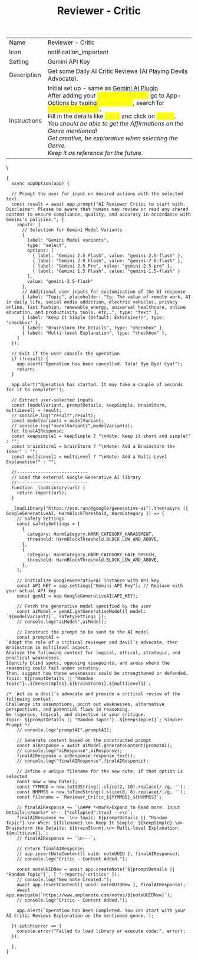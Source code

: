 ﻿---
title: Reviewer - Critic
uuid: c5d02d0c-a395-11f0-bc07-33be5b20a6f9
version: 86
created: '2025-10-07T21:24:22+05:30'
updated: '2025-10-31T17:51:15+05:30'
tags:
  - '-9-permanent'
  - '-amplenote/mine'
---

| | |
|-|-|
|Name<!-- {"cell":{"colwidth":102}} -->|Reviewer - Critic|
|Icon<!-- {"cell":{"colwidth":105}} -->|notification_important|
|Setting|Gemini API Key|
|Description|Get some Daily AI Critic Reviews (AI Playing Devils Advocate).|
|Instructions|Initial set up - same as [Gemini AI Plugin](https://www.amplenote.com/plugins/GhcHPJJS2wrcx9Y8rdUhzLTt) <br />After adding your <mark style="color:#F3DE6C;">`Gemini AI API key`<!-- {"cycleColor":"36"} --></mark> go to App-Options by typing<mark style="color:#F3DE6C;">`ctrl+o/cmd+o`<!-- {"cycleColor":"36"} --></mark>, search for <mark style="color:#F3DE6C;">`Reviewer - Critic`<!-- {"cycleColor":"36"} --></mark>`.`<br />Fill in the details like <mark style="color:#F3DE6C;">`topic`<!-- {"cycleColor":"36"} --></mark> and click on <mark style="color:#F3DE6C;">`Submit`<!-- {"cycleColor":"36"} --></mark>.<br />*You should be able to get the Affirmations on the Genre mentioned!<br />Get creative, be explorative when selecting the Genre.<br />Keep it as reference for the future.*|
\

```
{
  async appOption(app) {

  // Prompt the user for input on desired actions with the selected text.
  const result = await app.prompt("AI Reviewer Critic to start with. Disclaimer: Please be aware that humans may review or read any shared content to ensure compliance, quality, and accuracy in accordance with Gemini's policies.", {
    inputs: [
      // Selection for Gemini Model Variants
      { 
        label: "Gemini Model variants", 
        type: "select", 
        options: [
          { label: "Gemini 2.5 Flash", value: "gemini-2.5-flash" }, 
          { label: "Gemini 2.0 Flash", value: "gemini-2.0-flash" }, 
          { label: "Gemini 2.5 Pro", value: "gemini-2.5-pro" }, 
          { label: "Gemini 1.5 Flash", value: "gemini-1.5-flash" }
        ],
        value: "gemini-2.5-flash"
      },
      // Additional user inputs for customization of the AI response
	  { label: "Topic", placeholder: "Eg: The value of remote work, AI in daily life, social media addiction, electric vehicles, privacy online, fast fashion, renewable energy, universal healthcare, online education, and productivity tools, etc,.", type: "text" },
      { label: "Keep It Simple (Default: Extensive!)", type: "checkbox" },
      { label: "Brainstorm the Details", type: "checkbox" },
      { label: "Multi-level Explanation", type: "checkbox" },
    ]
  });

  // Exit if the user cancels the operation
  if (!result) {
    app.alert("Operation has been cancelled. Tata! Bye Bye! Cya!");
    return;
  }
  
  app.alert("Operation has started. It may take a couple of seconds for it to complete!");

  // Extract user-selected inputs
  const [modelVariant, promptDetails, keepSimple, brainStorm, multiLevel] = result;
  // console.log("result",result);  
  const modelVariantz = modelVariant;
  // console.log("modelVariantz",modelVariantz);
  let finalAIResponse;
  const keepsimple1 = keepSimple ? "\nNote: Keep it short and simple!" : "";
  const brainStorm1 = brainStorm ? "\nNote: Add a Brainstorm the Idea!" : "";
  const multiLevel1 = multiLevel ? "\nNote: Add a Multi-Level Explanation!" : "";

  //---------------------------
  // Load the external Google Generative AI library
  //---------------------------
  function _loadLibrary(url) {
    return import(url);
  }

  _loadLibrary("https://esm.run/@google/generative-ai").then(async ({ GoogleGenerativeAI, HarmBlockThreshold, HarmCategory }) => {
	// Safety Settings
	const safetySettings = [
	  {
		category: HarmCategory.HARM_CATEGORY_HARASSMENT,
		threshold: HarmBlockThreshold.BLOCK_LOW_AND_ABOVE,
	  },
	  {
		category: HarmCategory.HARM_CATEGORY_HATE_SPEECH,
		threshold: HarmBlockThreshold.BLOCK_LOW_AND_ABOVE,
	  },
	];

    // Initialize GoogleGenerativeAI instance with API key
    const API_KEY = app.settings["Gemini API Key"]; // Replace with your actual API key
    const genAI = new GoogleGenerativeAI(API_KEY);

    // Fetch the generative model specified by the user
    const aiModel = genAI.getGenerativeModel({ model: `${modelVariantz}`, safetySettings });
	// console.log("aiModel",aiModel);

    // Construct the prompt to be sent to the AI model
    const promptAI = 
`Adopt the role of a critical reviewer and devil’s advocate, then Brainstrom in multilevel aspect. 
Analyze the following context for logical, ethical, strategic, and practical weaknesses. 
Identify blind spots, opposing viewpoints, and areas where the reasoning could fail under scrutiny. 
Then, suggest how these weaknesses could be strengthened or defended. 
Topic: ${promptDetails || "Random Topic"}..${keepsimple1}.${brainStorm1}.${multiLevel1}`;
      
/* `Act as a devil’s advocate and provide a critical review of the following context. 
Challenge its assumptions, point out weaknesses, alternative perspectives, and potential flaws in reasoning. 
Be rigorous, logical, and objective in your critique.
Topic: ${promptDetails || "Random Topic"}..${keepsimple1}`; Simpler Prompt */ 
	// console.log("promptAI",promptAI);
    
    // Generate content based on the constructed prompt
    const aiResponse = await aiModel.generateContent(promptAI);
	// console.log("aiResponse",aiResponse);
    finalAIResponse = aiResponse.response.text();
	// console.log("finalAIResponse",finalAIResponse);

    // Define a unique filename for the new note, if that option is selected
    const now = new Date();
    const YYMMDD = now.toISOString().slice(2, 10).replace(/-/g, '');
    const HHMMSS = now.toTimeString().slice(0, 8).replace(/:/g, '');
    const filename = `Reviewer_Critic_${YYMMDD}_${HHMMSS}`;
	
	// finalAIResponse += `\n### *<mark>Expand to Read more: Input Details:</mark>* <!-- {"collapsed":true} -->\n`;
	finalAIResponse += `\n> Topic: ${promptDetails || "Random Topic"}.\n> When: ${filename}.\n> Keep It Simple: ${keepSimple}.\n> Brainstorm the Details: ${brainStorm}.\n> Multi-level Explanation: ${multiLevel}.`;
	// finalAIResponse += `\n---`;

	// return finalAIResponse;
	// app.insertNoteContent({ uuid: noteUUID }, finalAIResponse);
	// console.log("Critic - Content Added.");

	const noteUUIDNew = await app.createNote(`${promptDetails || "Random Topic"}`, [ "-reports/-critics" ]);
	// console.log("New note Created.");
	await app.insertContent({ uuid: noteUUIDNew }, finalAIResponse);
	await app.navigate(`https://www.amplenote.com/notes/${noteUUIDNew}`);
	// console.log("Critic - Content Added.");
	
	app.alert(`Operation has been Completed. You can start with your AI Critic Reviews Exploration on the mentioned genre.`);
    
  }).catch(error => {
    console.error("Failed to load library or execute code:", error);
  });

  },
}
```